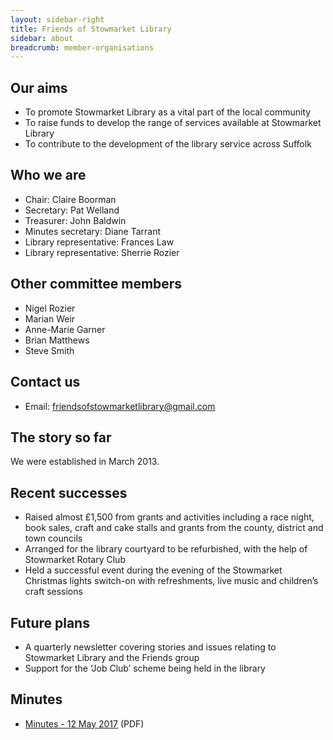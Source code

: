 ```yaml
---
layout: sidebar-right
title: Friends of Stowmarket Library
sidebar: about
breadcrumb: member-organisations
---
```

## Our aims

* To promote Stowmarket Library as a vital part of the local community
* To raise funds to develop the range of services available at Stowmarket Library
* To contribute to the development of the library service across Suffolk

## Who we are

* Chair: Claire Boorman
* Secretary: Pat Welland
* Treasurer: John Baldwin
* Minutes secretary: Diane Tarrant
* Library representative: Frances Law
* Library representative: Sherrie Rozier

## Other committee members

* Nigel Rozier
* Marian Weir
* Anne-Marie Garner
* Brian Matthews
* Steve Smith

## Contact us

* Email: friendsofstowmarketlibrary@gmail.com

## The story so far

We were established in March 2013.

## Recent successes

* Raised almost £1,500 from grants and activities including a race night, book sales, craft and cake stalls and grants from the county, district and town councils
* Arranged for the library courtyard to be refurbished, with the help of Stowmarket Rotary Club
* Held a successful event during the evening of the Stowmarket Christmas lights switch-on with refreshments, live music and children’s craft sessions

## Future plans

* A quarterly newsletter covering stories and issues relating to Stowmarket Library and the Friends group
* Support for the ‘Job Club’ scheme being held in the library

## Minutes

* [Minutes - 12 May 2017](/assets/pdf/2017-05-12-fsl-minutes.pdf) (PDF)
